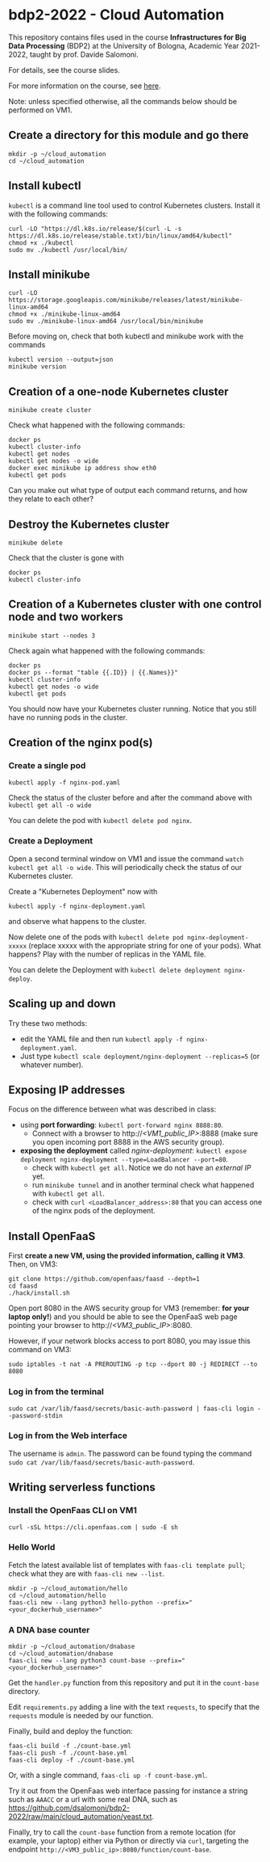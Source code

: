 # bdp2-2022 - Cloud Automation
This repository contains files used in the course <b>Infrastructures for Big Data Processing</b> (BDP2) at the University of Bologna, Academic Year 2021-2022, taught by prof. Davide Salomoni.

For details, see the course slides.

For more information on the course, see <a href=https://www.unibo.it/en/teaching/course-unit-catalogue/course-unit/2021/435337>here</a>.

Note: unless specified otherwise, all the commands below should be performed on VM1.

## Create a directory for this module and go there

```
mkdir -p ~/cloud_automation
cd ~/cloud_automation

```

## Install kubectl

`kubectl` is a command line tool used to control Kubernetes clusters. Install it with the following commands:

```
curl -LO "https://dl.k8s.io/release/$(curl -L -s https://dl.k8s.io/release/stable.txt)/bin/linux/amd64/kubectl"
chmod +x ./kubectl
sudo mv ./kubectl /usr/local/bin/

```

## Install minikube

```
curl -LO https://storage.googleapis.com/minikube/releases/latest/minikube-linux-amd64
chmod +x ./minikube-linux-amd64
sudo mv ./minikube-linux-amd64 /usr/local/bin/minikube

```

Before moving on, check that both kubectl and minikube work with the commands

```
kubectl version --output=json
minikube version
```

## Creation of a one-node Kubernetes cluster

```
minikube create cluster
```

Check what happened with the following commands:

```
docker ps
kubectl cluster-info
kubectl get nodes
kubectl get nodes -o wide
docker exec minikube ip address show eth0
kubectl get pods
```

Can you make out what type of output each command returns, and how they relate to each other?

## Destroy the Kubernetes cluster

```
minikube delete
```

Check that the cluster is gone with 

```
docker ps
kubectl cluster-info
```

## Creation of a Kubernetes cluster with one control node and two workers

```
minikube start --nodes 3
```

Check again what happened with the following commands:

```
docker ps
docker ps --format "table {{.ID}} | {{.Names}}"
kubectl cluster-info
kubectl get nodes -o wide
kubectl get pods
```

You should now have your Kubernetes cluster running. Notice that you still have no running pods in the cluster.

## Creation of the nginx pod(s)

### Create a single pod

```
kubectl apply -f nginx-pod.yaml
```

Check the status of the cluster before and after the command above with `kubectl get all -o wide`

You can delete the pod with `kubectl delete pod nginx`.

### Create a Deployment

Open a second terminal window on VM1 and issue the command `watch kubectl get all -o wide`. This will periodically check the status of our Kubernetes cluster. 

Create a "Kubernetes Deployment" now with

```
kubectl apply -f nginx-deployment.yaml
```

and observe what happens to the cluster. 

Now delete one of the pods with `kubectl delete pod nginx-deployment-xxxxx` (replace xxxxx with the appropriate string for one of your pods). What happens? Play with the number of replicas in the YAML file.

You can delete the Deployment with `kubectl delete deployment nginx-deploy`. 

## Scaling up and down

Try these two methods:
- edit the YAML file and then run `kubectl apply -f nginx-deployment.yaml`.
- Just type `kubectl scale deployment/nginx-deployment --replicas=5` (or whatever number).

## Exposing IP addresses

Focus on the difference between what was described in class:
- using __port forwarding__: `kubectl port-forward nginx 8888:80`.
  - Connect with a browser to http://_<VM1_public_IP>_:8888 (make sure you open incoming port 8888 in the AWS security group).
- __exposing the deployment__ called _nginx-deployment_: `kubectl expose deployment nginx-deployment --type=LoadBalancer --port=80`.
  - check with `kubectl get all`. Notice we do not have an _external IP_ yet.
  - run `minikube tunnel` and in another terminal check what happened with `kubectl get all`.
  - check with `curl <LoadBalancer_address>:80` that you can access one of the nginx pods of the deployment.

## Install OpenFaaS

First **create a new VM, using the provided information, calling it VM3**. Then, on VM3:

```
git clone https://github.com/openfaas/faasd --depth=1
cd faasd
./hack/install.sh

```

Open port 8080 in the AWS security group for VM3 (remember: **for your laptop only!**) and you should be able to see the OpenFaaS web page pointing your browser to http://_<VM3_public_IP>_:8080.

However, if your network blocks access to port 8080, you may issue this command on VM3:

```
sudo iptables -t nat -A PREROUTING -p tcp --dport 80 -j REDIRECT --to 8080
```

### Log in from the terminal

```
sudo cat /var/lib/faasd/secrets/basic-auth-password | faas-cli login --password-stdin
```

### Log in from the Web interface

The username is `admin`. The password can be found typing the command `sudo cat /var/lib/faasd/secrets/basic-auth-password`. 

## Writing serverless functions

### Install the OpenFaas CLI on VM1

```
curl -sSL https://cli.openfaas.com | sudo -E sh
```

### Hello World

Fetch the latest available list of templates with `faas-cli template pull`; check what they are with `faas-cli new --list`. 

```
mkdir -p ~/cloud_automation/hello
cd ~/cloud_automation/hello
faas-cli new --lang python3 hello-python --prefix="<your_dockerhub_username>"
```

### A DNA base counter

```
mkdir -p ~/cloud_automation/dnabase
cd ~/cloud_automation/dnabase
faas-cli new --lang python3 count-base --prefix="<your_dockerhub_username>"
```

Get the `handler.py` function from this repository and put it in the `count-base` directory. 

Edit `requirements.py` adding a line with the text `requests`, to specify that the `requests` module is needed by our function.

Finally, build and deploy the function:

```
faas-cli build -f ./count-base.yml
faas-cli push -f ./count-base.yml
faas-cli deploy -f ./count-base.yml
```

Or, with a single command, `faas-cli up -f count-base.yml`.

Try it out from the OpenFaas web interface passing for instance a string such as `AAACC` or a url with some real DNA, such as https://github.com/dsalomoni/bdp2-2022/raw/main/cloud_automation/yeast.txt. 

Finally, try to call the `count-base` function from a remote location (for example, your laptop) either via Python or directly via `curl`, targeting the endpoint `http://<VM3_public_ip>:8080/function/count-base`.